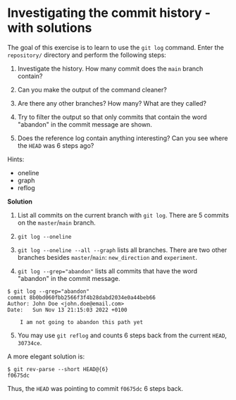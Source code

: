 # Investigating the commit history - with solutions

The goal of this exercise is to learn to use the `git log` command. Enter the
`repository/` directory and perform the following steps:

 1. Investigate the history. How many commit does the `main` branch contain?
 
 2. Can you make the output of the command cleaner?
 
 3. Are there any other branches? How many? What are they called?
 
 4. Try to filter the output so that only commits that contain the word
    "abandon" in the commit message are shown.

 5. Does the reference log contain anything interesting? Can you see where the 
    `HEAD` was 6 steps ago?

Hints:

 - oneline
 - graph
 - reflog

**Solution**

 1. List all commits on the current branch with `git log`. There are 5 commits on the `master`/`main` branch.

 2. `git log --oneline`

 3. `git log --oneline --all --graph` lists all branches. There are two other branches besides `master`/`main`: `new_direction` and `experiment`.

 4. `git log --grep="abandon"` lists all commits that have the word "abandon" in the commit message.

```shell
$ git log --grep="abandon"
commit 8b0bd060fbb2566f3f4b28dabd2034e0a44beb66
Author: John Doe <john.doe@email.com>
Date:   Sun Nov 13 21:15:03 2022 +0100

    I am not going to abandon this path yet
```

 5. You may use `git reflog` and counts 6 steps back from the current `HEAD`, `30734ce`.

 A more elegant solution is:

```shell
$ git rev-parse --short HEAD@{6}
f0675dc
```

 Thus, the `HEAD` was pointing to commit `f0675dc` 6 steps back.

